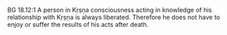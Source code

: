 BG 18.12:1	A person in Kṛṣṇa consciousness acting in knowledge of his relationship with Kṛṣṇa is always liberated. Therefore he does not have to enjoy or suffer the results of his acts after death.